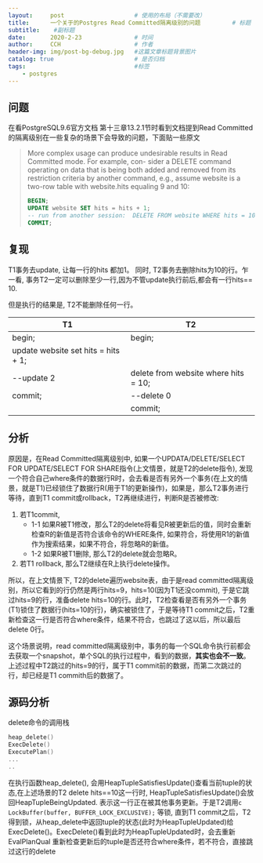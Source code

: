 ```yaml
---
layout:     post   				    # 使用的布局（不需要改）
title:      一个关于的Postgres Read Committed隔离级别的问题			# 标题 
subtitle:    #副标题
date:       2020-2-23 				# 时间
author:     CCH 					# 作者
header-img: img/post-bg-debug.jpg 	#这篇文章标题背景图片
catalog: true 						# 是否归档
tags:								#标签
    - postgres
---
```


## 问题
在看PostgreSQL9.6官方文档 第十三章13.2.1节时看到文档提到Read Committed的隔离级别在一些复杂的场景下会导致的问题，下面贴一些原文

> More complex usage can produce undesirable results in Read Committed mode. For example, con- sider a DELETE command operating on data that is being both added and removed from its restriction criteria by another command, e.g., assume website is a two-row table with website.hits equaling 9 and 10:
> ```sql
> BEGIN;
> UPDATE website SET hits = hits + 1;
> -- run from another session:  DELETE FROM website WHERE hits = 10;
> COMMIT;
> ```

## 复现
T1事务去update, 让每一行的hits 都加1。 同时, T2事务去删除hits为10的行。乍一看, 事务T2一定可以删除至少一行,因为不管update执行前后,都会有一行hits== 10.

但是执行的结果是, T2不能删除任何一行。

|   T1  |   T2 |
|  ----  | ----  |
| begin;  | begin; |
| update website set hits = hits + 1;  |  |
| \-\-update 2      | delete from website where hits = 10;|
| commit;| \-\-delete 0
| | commit;|


## 分析
原因是，在Read Committed隔离级别中, 如果一个UPDATA/DELETE/SELECT FOR UPDATE/SELECT FOR SHARE指令(上文情景，就是T2的delete指令), 发现一个符合自己where条件的数据行R时，会去看是否有另外一个事务(在上文的情景，就是T1)已经锁住了数据行R(用于T1的更新操作)，如果是，那么T2事务进行等待，直到T1 commit或rollback，T2再继续进行，判断R是否被修改:
1. 若T1commit,
    + 1-1 如果R被T1修改，那么T2的delete将看见R被更新后的值，同时会重新检查R的新值是否符合该命令的WHERE条件, 如果符合，将使用R1的新值作为搜索结果，如果不符合，将忽略R的新值。
    + 1-2 如果R被T1删除, 那么T2的delete就会忽略R。
2. 若T1 rollback, 那么T2继续在R上执行delete操作。

所以，在上文情景下, T2的delete遍历website表，由于是read committed隔离级别，所以它看到的行仍然是两行hits=9，hits=10(因为T1还没commit), 于是它跳过hits=9的行，准备delete hits=10的行。此时，T2检查看是否有另外一个事务(T1)锁住了数据行(hits=10的行)，确实被锁住了，于是等待T1 commit之后，T2重新检查这一行是否符合where条件，结果不符合，也跳过了这以后，所以最后delete 0行。

这个场景说明，read committed隔离级别中，事务的每一个SQL命令执行前都会去获取一个snapshot，单个SQL的执行过程中，看到的数据，**其实也会不一致**。上述过程中T2跳过的hits=9的行，属于T1 commit前的数据，而第二次跳过的行，却已经是T1 commith后的数据了。

## 源码分析
delete命令的调用栈
```c
heap_delete()
ExecDelete()
ExecutePlan()
...
..

```
在执行函数heap_delete(), 会用HeapTupleSatisfiesUpdate()查看当前tuple的状态,在上述场景的T2 delete hits==10这一行时, HeapTupleSatisfiesUpdate()会放回HeapTupleBeingUpdated. 表示这一行正在被其他事务更新。于是T2调用```c  LockBuffer(buffer, BUFFER_LOCK_EXCLUSIVE);``` 等锁, 直到T1 commit之后，T2得到锁，从heap_delete中返回tuple的状态(此时为HeapTupleUpdated)给ExecDelete()。ExecDelete()看到此时为HeapTupleUpdated时，会去重新EvalPlanQual 重新检查更新后的tuple是否还符合where条件，若不符合，直接跳过这行的delete